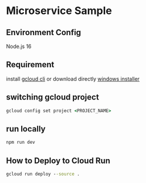 # Microservice Sample

## Environment Config

Node.js 16

## Requirement

install [gcloud cli](https://cloud.google.com/sdk/docs/install) or download directly [windows installer](https://dl.google.com/dl/cloudsdk/channels/rapid/GoogleCloudSDKInstaller.exe)

## switching gcloud project

```cmd
gcloud config set project <PROJECT_NAME>
```

## run locally

```cmd
npm run dev
```

## How to Deploy to Cloud Run

```cmd
gcloud run deploy --source .
```
